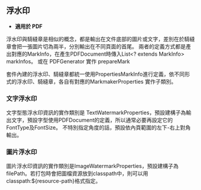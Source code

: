 ## 浮水印

* **適用於 PDF**

浮水印與騎縫章是相似的概念，都是輸出在文件底部的圖片或文字，差別在於騎縫章會把一張圖片切為兩半，分別輸出在不同頁面的首尾。
兩者的定義方式都是產出對應的MarkInfo，在產生PDFDocument時傳入List<? extends MarkInfo> markInfos。
或在 PDFGenerator 實作 prepareMark

套件內建的浮水印、騎縫章都統一使用PropertiesMarkInfo進行定義，依不同形式的浮水印、騎縫章，各自有對應的MarkmakerProperties 實作子類別。


### 文字浮水印

文字型態浮水印資訊的實作類別是 TextWatermarkProperties，預設建構子為輸出文字，預設字型使用PDFDocument的定義，所以通常必要再設定它的FontType及FontSize。
不特別指定角度的話，預設依內頁範圍的左下-右上對角輸出。



### 圖片浮水印
圖片浮水印資訊的實作類別是ImageWatermarkProperties，預設建構子為filePath。若打包時會把圖檔資源放到classpath中，則可以用classpath:${resource-path}格式指定。

